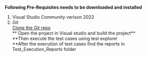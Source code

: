 ﻿**Following Pre-Requisites needs to be downloaded and installed**<br/>
 1. Visual Studio Community verison 2022 <br/>
 1. _Git_ <br/>
[Clone the Git repo](https://github.com/usamaisb/SamplePOCProject.git) <br/>
** Open the project in Visual studio and build the project**<br/>
**Then execute the test cases using test explorer<br/>
**After the execution of test cases find the reports in Test_Execution_Reports folder <br/>

